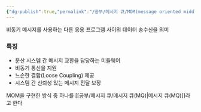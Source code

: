 ```yaml
---
{"dg-publish":true,"permalink":"/공부/메시지 큐/MOM(message oriented middleware)/","dgPassFrontmatter":true}
---
```



비동기 메시지를 사용하는 다른 응용 프로그램 사이의 데이터 송수신을 의미

### 특징

- 분산 시스템 간 메시지 교환을 담당하는 미들웨어
- 비동기 통신을 지원
- 느슨한 결합(Loose Coupling) 제공
- 시스템 간 신뢰성 있는 메시지 전달 보장

MOM을 구현한 방식 중 하나를 [[공부/메시지 큐/메시지 큐(MQ)\|메시지 큐(MQ)]]라고 한다
